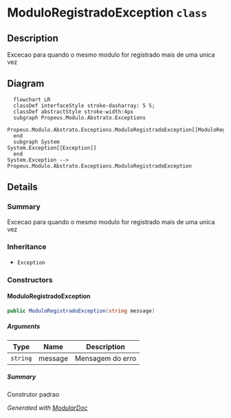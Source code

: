 # ModuloRegistradoException `class`

## Description
Excecao para quando o mesmo modulo for registrado mais de uma unica vez

## Diagram
```mermaid
  flowchart LR
  classDef interfaceStyle stroke-dasharray: 5 5;
  classDef abstractStyle stroke-width:4px
  subgraph Propeus.Modulo.Abstrato.Exceptions
  Propeus.Modulo.Abstrato.Exceptions.ModuloRegistradoException[[ModuloRegistradoException]]
  end
  subgraph System
System.Exception[[Exception]]
  end
System.Exception --> Propeus.Modulo.Abstrato.Exceptions.ModuloRegistradoException
```

## Details
### Summary
Excecao para quando o mesmo modulo for registrado mais de uma unica vez

### Inheritance
 - `Exception`

### Constructors
#### ModuloRegistradoException
```csharp
public ModuloRegistradoException(string message)
```
##### Arguments
| Type | Name | Description |
| --- | --- | --- |
| `string` | message | Mensagem do erro |

##### Summary
Construtor padrao

*Generated with* [*ModularDoc*](https://github.com/hailstorm75/ModularDoc)
